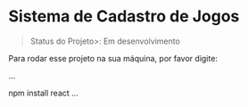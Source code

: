 <h1>Sistema de Cadastro de Jogos</h1>

>Status do Projeto>: Em desenvolvimento

Para rodar esse projeto na sua máquina, por favor digite:

...

npm install react
...

